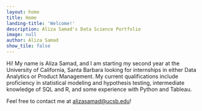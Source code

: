 ```yaml
---
layout: home
title: Home
landing-title: 'Welcome!'
description: Aliza Samad's Data Science Portfolio
image: null
author: Aliza Samad
show_tile: false
---
```


Hi! My name is Aliza Samad, and I am starting my second year at the University of California, Santa Barbara looking for internships in either Data Analytics or Product Management. My current qualifications include proficiency in statistical modeling and hypothesis testing, intermediate knowledge of SQL and R, and some experience with Python and Tableau.

Feel free to contact me at alizasamad@ucsb.edu!
